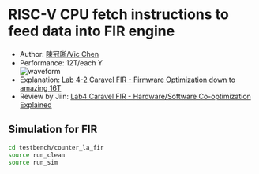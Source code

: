 # RISC-V CPU fetch instructions to feed data into FIR engine

- Author: [陳冠晰/Vic Chen](https://github.com/vic9112)
- Performance: 12T/each Y <br> ![waveform](https://github.com/boledulab/2023-SOC-Design-/assets/137171415/0407440b-e152-4e26-8458-e52d8797d93a)
- Explanation: [Lab 4-2 Caravel FIR - Firmware Optimization down to amazing 16T](https://www.youtube.com/watch?v=woRaWWPfV6s&t=865s&ab_channel=soclab)
- Review by Jiin: [Lab4 Caravel FIR - Hardware/Software Co-optimization Explained](https://www.youtube.com/watch?v=HTsrrFHq8KE&t=1025s&ab_channel=soclab)

## Simulation for FIR
```sh
cd testbench/counter_la_fir
source run_clean
source run_sim
```
